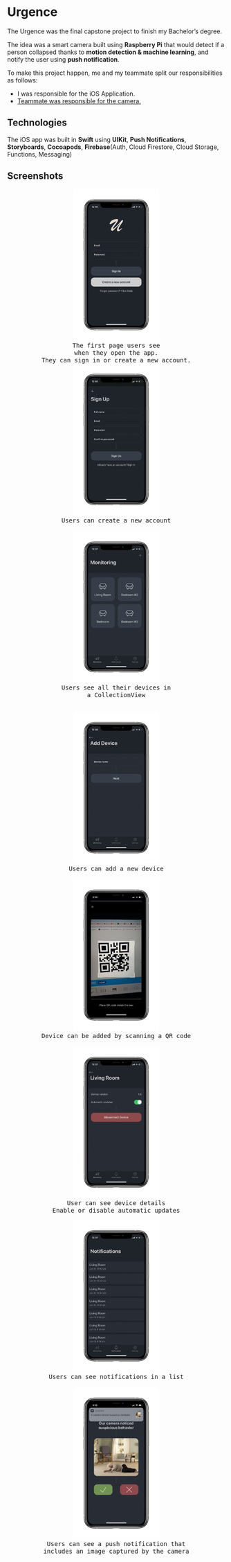 # Urgence
The Urgence was the final capstone project to finish my Bachelor’s degree. 

The idea was a smart camera built using **Raspberry Pi** that would detect if a person collapsed thanks to **motion detection & machine learning**, and notify the user using **push notification**.

To make this project happen, me and my teammate split our responsibilities as follows: 

 - I was responsible for the iOS Application. 
 - [Teammate was responsible for the camera.](https://github.com/aoddy10/adv2-urgence)

## Technologies
The iOS app was built in **Swift** using **UIKit**, **Push Notifications**, **Storyboards**, **Cocoapods**, **Firebase**(Auth, Cloud Firestore, Cloud Storage, Functions, Messaging)

## Screenshots


<p align="center">
	 <kbd style="">
		<img src="https://raw.githubusercontent.com/bogdandovgopol/Urgence/master/screenshots/1.png" width="200">
	   <br/>The first page users see <br/>when they open the app. <br/>
	They can sign in or create a new account. <br/>
	   </kbd>
	 <span>
	 <kbd>
		 <img src="https://raw.githubusercontent.com/bogdandovgopol/Urgence/master/screenshots/2.png" width="200">
		 <br/>
		 Users can create a new account<br/>
		 <br/>
	 </kbd>
	 <kbd>
		 <img src="https://raw.githubusercontent.com/bogdandovgopol/Urgence/master/screenshots/3.png" width="200">
		 <br/>
		 Users see all their devices in <br/> a CollectionView<br/>
		 <br/>
	 </kbd>
</p>
<p align="center">
	 <kbd style="">
		<img src="https://raw.githubusercontent.com/bogdandovgopol/Urgence/master/screenshots/4.png" width="200">
	   <br/>
		 Users can add a new device<br/>
		 <br/>
	   </kbd>
	 <span>
	 <kbd>
		 <img src="https://raw.githubusercontent.com/bogdandovgopol/Urgence/master/screenshots/5.png" width="200">
		 <br/>
		 Device can be added by scanning a QR code<br/>
		 <br/>
	 </kbd>
	 <kbd>
		 <img src="https://raw.githubusercontent.com/bogdandovgopol/Urgence/master/screenshots/6.png" width="200">
		 <br/>
		 User can see device details<br/>
		 Enable or disable automatic updates<br/>
	 </kbd>
</p>
<p align="center">
	 <kbd style="">
		<img src="https://raw.githubusercontent.com/bogdandovgopol/Urgence/master/screenshots/8.png" width="200">
	   <br/>
		 Users can see notifications in a list<br/><br/>
	   </kbd>
	 <span>
	 <kbd>
		 <img src="https://raw.githubusercontent.com/bogdandovgopol/Urgence/master/screenshots/7.png" width="200">
		 <br/>
		 Users can see a push notification that 
		 <br/>includes an image captured by the camera
	 </kbd>
</p>

